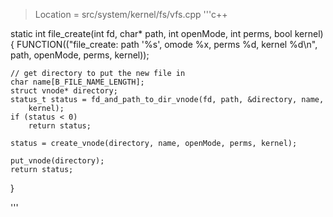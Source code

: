 
>Location = src/system/kernel/fs/vfs.cpp
'''c++

static int
file_create(int fd, char* path, int openMode, int perms, bool kernel)
{
	FUNCTION(("file_create: path '%s', omode %x, perms %d, kernel %d\n", path,
		openMode, perms, kernel));

	// get directory to put the new file in
	char name[B_FILE_NAME_LENGTH];
	struct vnode* directory;
	status_t status = fd_and_path_to_dir_vnode(fd, path, &directory, name,
		kernel);
	if (status < 0)
		return status;

	status = create_vnode(directory, name, openMode, perms, kernel);

	put_vnode(directory);
	return status;
}

'''
